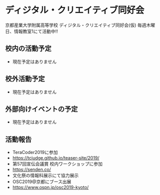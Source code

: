 # ディジタル・クリエイティブ同好会

[](https://www.youtube.com/watch?v=fVw9_AX_RCA)

京都産業大学附属高等学校 ディジタル・クリエイティブ同好会(仮)
毎週木曜日、情報教室1にて活動中!! 

## 校内の活動予定
* 現在予定はありません

## 校外活動予定
* 現在予定はありません

## 外部向けイベントの予定
* 現在予定はありません

## 活動報告
* TeraCoder2019に参加
 * https://tcjudge.github.io/teaser-site/2019/
* 第57回宣伝会議賞 校内ワークショップに参加
 * https://senden.co/
* 文化祭の情報科展示にて協力展示
* OSC2019@京都にブース出展
 * https://www.ospn.jp/osc2019-kyoto/